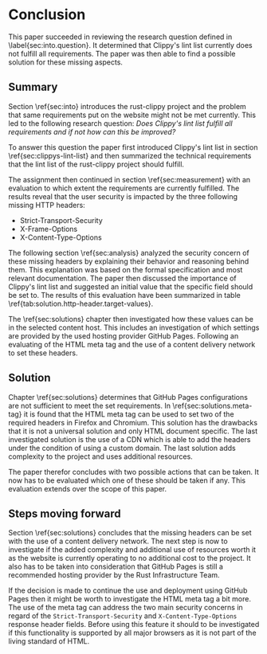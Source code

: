 # Conclusion
<!-- Reviewed: 1x rewritten -->
This paper succeeded in reviewing the research question defined in \label{sec:into.question}. It determined that Clippy's lint list currently does not fulfill all requirements. The paper was then able to find a possible solution for these missing aspects.

## Summary
<!-- Reviewed: 1x rewritten + present -->
Section \ref{sec:into} introduces the rust-clippy project and the problem that same requirements put on the website might not be met currently. This led to the following research question: _Does Clippy's lint list fulfill all requirements and if not how can this be improved?_

To answer this question the paper first introduced Clippy's lint list in section \ref{sec:clippys-lint-list} and then summarized the technical requirements that the lint list of the rust-clippy project should fulfill.

The assignment then continued in section \ref{sec:measurement} with an evaluation to which extent the requirements are currently fulfilled. The results reveal that the user security is impacted by the three following missing HTTP headers: 

* Strict-Transport-Security
* X-Frame-Options
* X-Content-Type-Options

The following section \ref{sec:analysis} analyzed the security concern of these missing headers by explaining their behavior and reasoning behind them. This explanation was based on the formal specification and most relevant documentation. The paper then discussed the importance of Clippy's lint list and suggested an initial value that the specific field should be set to. The results of this evaluation have been summarized in table \ref{tab:solution.http-header.target-values}.

The \ref{sec:solutions} chapter then investigated how these values can be in the selected content host. This includes an investigation of which settings are provided by the used hosting provider GitHub Pages. Following an evaluating of the HTML meta tag and the use of a content delivery network to set these headers.

## Solution
<!-- Reviewed: 1x rewritten + present -->
Chapter \ref{sec:solutions} determines that GitHub Pages configurations are not sufficient to meet the set requirements. In \ref{sec:solutions.meta-tag} it is found that the HTML meta tag can be used to set two of the required headers in Firefox and Chromium. This solution has the drawbacks that it is not a universal solution and only HTML document specific. The last investigated solution is the use of a CDN which is able to add the headers under the condition of using a custom domain. The last solution adds complexity to the project and uses additional resources.

The paper therefor concludes with two possible actions that can be taken. It now has to be evaluated which one of these should be taken if any. This evaluation extends over the scope of this paper.

## Steps moving forward
<!-- Reviewed: 1x rewritten + present-->
Section \ref{sec:solutions} concludes that the missing headers can be set with the use of a content delivery network. The next step is now to investigate if the added complexity and additional use of resources worth it as the website is currently operating to no additional cost to the project. It also has to be taken into consideration that GitHub Pages is still a recommended hosting provider by the Rust Infrastructure Team.

If the decision is made to continue the use and deployment using GitHub Pages then it might be worth to investigate the HTML meta tag a bit more. The use of the meta tag can address the two main security concerns in regard of the `Strict-Transport-Security` and `X-Content-Type-Options` response header fields. Before using this feature it should to be investigated if this functionality is supported by all major browsers as it is not part of the living standard of HTML.
